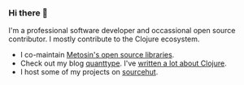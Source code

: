 ### Hi there 👀

I'm a professional software developer and occassional open source contributor. I mostly contribute to the Clojure ecosystem.

* I co-maintain [Metosin's open source libraries](https://github.com/metosin/). 
* Check out my blog [quanttype](https://quanttype.net/). I've [written a lot about Clojure](https://quanttype.net/tags/clojure.html). 
* I host some of my projects on [sourcehut](https://sr.ht/~miikka/).
